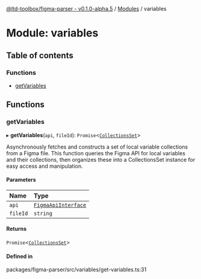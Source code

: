 [@ltd-toolbox/figma-parser - v0.1.0-alpha.5](../README.md) / [Modules](../modules.md) / variables

# Module: variables

## Table of contents

### Functions

- [getVariables](variables.md#getvariables)

## Functions

### getVariables

▸ **getVariables**(`api`, `fileId`): `Promise`\<[`CollectionsSet`](../classes/dev.CollectionsSet.md)\>

Asynchronously fetches and constructs a set of local variable collections from a Figma file.
This function queries the Figma API for local variables and their collections, then organizes these into a CollectionsSet instance for easy access and manipulation.

#### Parameters

| Name | Type |
| :------ | :------ |
| `api` | [`FigmaApiInterface`](../interfaces/dev.FigmaApiInterface.md) |
| `fileId` | `string` |

#### Returns

`Promise`\<[`CollectionsSet`](../classes/dev.CollectionsSet.md)\>

#### Defined in

packages/figma-parser/src/variables/get-variables.ts:31
